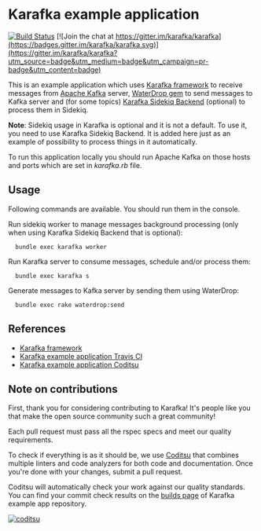 # Karafka example application

[![Build Status](https://travis-ci.org/karafka/karafka-example-app.png)](https://travis-ci.org/karafka/karafka-example-app)
[![Join the chat at https://gitter.im/karafka/karafka](https://badges.gitter.im/karafka/karafka.svg)](https://gitter.im/karafka/karafka?utm_source=badge&utm_medium=badge&utm_campaign=pr-badge&utm_content=badge)

This is an example application which uses [Karafka framework](https://github.com/karafka/karafka
) to receive messages from [Apache Kafka](http://kafka.apache.org/) server, [WaterDrop gem](https://github.com/karafka/waterdrop) to send messages to Kafka server and (for some topics) [Karafka Sidekiq Backend](https://github.com/karafka/karafka-sidekiq-backend) (optional) to process them in Sidekiq.

**Note**: Sidekiq usage in Karafka is optional and it is not a default. To use it, you need to use Karafka Sidekiq Backend. It is added here just as an example of possibility to process things in it automatically.

To run this application locally you should run Apache Kafka on those hosts and ports which are set in *karafka.rb* file.

## Usage

Following commands are available. You should run them in the console.

Run sidekiq worker to manage messages background processing (only when using Karafka Sidekiq Backend that is optional):
```
  bundle exec karafka worker
```
Run Karafka server to consume messages, schedule and/or process them:
```
  bundle exec karafka s
```

Generate messages to Kafka server by sending them using WaterDrop:
```
  bundle exec rake waterdrop:send
```

## References

* [Karafka framework](https://github.com/karafka/karafka)
* [Karafka example application Travis CI](https://travis-ci.org/karafka/karafka-example-app)
* [Karafka example application Coditsu](https://app.coditsu.io/karafka/repositories/karafka-example-app)

## Note on contributions

First, thank you for considering contributing to Karafka! It's people like you that make the open source community such a great community!

Each pull request must pass all the rspec specs and meet our quality requirements.

To check if everything is as it should be, we use [Coditsu](https://coditsu.io) that combines multiple linters and code analyzers for both code and documentation. Once you're done with your changes, submit a pull request.

Coditsu will automatically check your work against our quality standards. You can find your commit check results on the [builds page](https://app.coditsu.io/karafka/repositories/karafka-example-app/builds/commit_builds) of Karafka example app repository.

[![coditsu](https://coditsu.io/assets/quality_bar.svg)](https://app.coditsu.io/karafka/repositories/karafka-example-app/builds/commit_builds)
